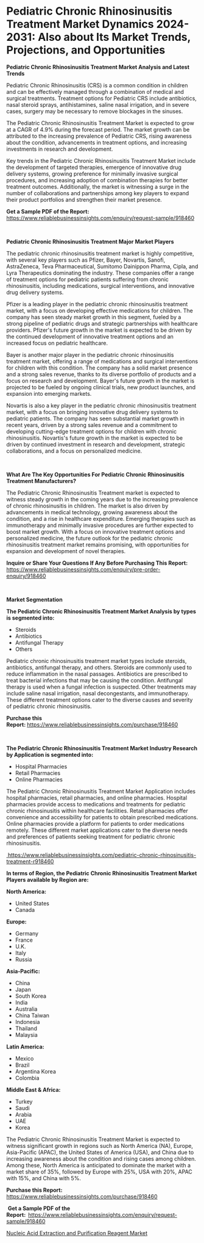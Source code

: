 <p><h1>Pediatric Chronic Rhinosinusitis Treatment Market Dynamics 2024-2031: Also about Its Market Trends, Projections, and Opportunities</h1></p><p><strong>Pediatric Chronic Rhinosinusitis Treatment Market Analysis and Latest Trends</strong></p>
<p><p>Pediatric Chronic Rhinosinusitis (CRS) is a common condition in children and can be effectively managed through a combination of medical and surgical treatments. Treatment options for Pediatric CRS include antibiotics, nasal steroid sprays, antihistamines, saline nasal irrigation, and in severe cases, surgery may be necessary to remove blockages in the sinuses.</p><p>The Pediatric Chronic Rhinosinusitis Treatment Market is expected to grow at a CAGR of 4.9% during the forecast period. The market growth can be attributed to the increasing prevalence of Pediatric CRS, rising awareness about the condition, advancements in treatment options, and increasing investments in research and development.</p><p>Key trends in the Pediatric Chronic Rhinosinusitis Treatment Market include the development of targeted therapies, emergence of innovative drug delivery systems, growing preference for minimally invasive surgical procedures, and increasing adoption of combination therapies for better treatment outcomes. Additionally, the market is witnessing a surge in the number of collaborations and partnerships among key players to expand their product portfolios and strengthen their market presence.</p></p>
<p><strong>Get a Sample PDF of the Report:&nbsp;</strong> <a href="https://www.reliablebusinessinsights.com/enquiry/request-sample/918460">https://www.reliablebusinessinsights.com/enquiry/request-sample/918460</a></p>
<p>&nbsp;</p>
<p><strong>Pediatric Chronic Rhinosinusitis Treatment Major Market Players</strong></p>
<p><p>The pediatric chronic rhinosinusitis treatment market is highly competitive, with several key players such as Pfizer, Bayer, Novartis, Sanofi, AstraZeneca, Teva Pharmaceutical, Sumitomo Dainippon Pharma, Cipla, and Lyra Therapeutics dominating the industry. These companies offer a range of treatment options for pediatric patients suffering from chronic rhinosinusitis, including medications, surgical interventions, and innovative drug delivery systems.</p><p>Pfizer is a leading player in the pediatric chronic rhinosinusitis treatment market, with a focus on developing effective medications for children. The company has seen steady market growth in this segment, fueled by a strong pipeline of pediatric drugs and strategic partnerships with healthcare providers. Pfizer's future growth in the market is expected to be driven by the continued development of innovative treatment options and an increased focus on pediatric healthcare.</p><p>Bayer is another major player in the pediatric chronic rhinosinusitis treatment market, offering a range of medications and surgical interventions for children with this condition. The company has a solid market presence and a strong sales revenue, thanks to its diverse portfolio of products and a focus on research and development. Bayer's future growth in the market is projected to be fueled by ongoing clinical trials, new product launches, and expansion into emerging markets.</p><p>Novartis is also a key player in the pediatric chronic rhinosinusitis treatment market, with a focus on bringing innovative drug delivery systems to pediatric patients. The company has seen substantial market growth in recent years, driven by a strong sales revenue and a commitment to developing cutting-edge treatment options for children with chronic rhinosinusitis. Novartis's future growth in the market is expected to be driven by continued investment in research and development, strategic collaborations, and a focus on personalized medicine.</p></p>
<p>&nbsp;</p>
<p><strong>What Are The Key Opportunities For Pediatric Chronic Rhinosinusitis Treatment Manufacturers?</strong></p>
<p><p>The Pediatric Chronic Rhinosinusitis Treatment market is expected to witness steady growth in the coming years due to the increasing prevalence of chronic rhinosinusitis in children. The market is also driven by advancements in medical technology, growing awareness about the condition, and a rise in healthcare expenditure. Emerging therapies such as immunotherapy and minimally invasive procedures are further expected to boost market growth. With a focus on innovative treatment options and personalized medicine, the future outlook for the pediatric chronic rhinosinusitis treatment market remains promising, with opportunities for expansion and development of novel therapies.</p></p>
<p><strong>Inquire or Share Your Questions If Any Before Purchasing This Report:</strong> <a href="https://www.reliablebusinessinsights.com/enquiry/pre-order-enquiry/918460">https://www.reliablebusinessinsights.com/enquiry/pre-order-enquiry/918460</a></p>
<p>&nbsp;</p>
<p><strong>Market Segmentation</strong></p>
<p><strong>The Pediatric Chronic Rhinosinusitis Treatment Market Analysis by types is segmented into:</strong></p>
<p><ul><li>Steroids</li><li>Antibiotics</li><li>Antifungal Therapy</li><li>Others</li></ul></p>
<p><p>Pediatric chronic rhinosinusitis treatment market types include steroids, antibiotics, antifungal therapy, and others. Steroids are commonly used to reduce inflammation in the nasal passages. Antibiotics are prescribed to treat bacterial infections that may be causing the condition. Antifungal therapy is used when a fungal infection is suspected. Other treatments may include saline nasal irrigation, nasal decongestants, and immunotherapy. These different treatment options cater to the diverse causes and severity of pediatric chronic rhinosinusitis.</p></p>
<p><strong>Purchase this Report:&nbsp;</strong><a href="https://www.reliablebusinessinsights.com/purchase/918460">https://www.reliablebusinessinsights.com/purchase/918460</a></p>
<p>&nbsp;</p>
<p><strong>The Pediatric Chronic Rhinosinusitis Treatment Market Industry Research by Application is segmented into:</strong></p>
<p><ul><li>Hospital Pharmacies</li><li>Retail Pharmacies</li><li>Online Pharmacies</li></ul></p>
<p><p>The Pediatric Chronic Rhinosinusitis Treatment Market Application includes hospital pharmacies, retail pharmacies, and online pharmacies. Hospital pharmacies provide access to medications and treatments for pediatric chronic rhinosinusitis within healthcare facilities. Retail pharmacies offer convenience and accessibility for patients to obtain prescribed medications. Online pharmacies provide a platform for patients to order medications remotely. These different market applications cater to the diverse needs and preferences of patients seeking treatment for pediatric chronic rhinosinusitis.</p></p>
<p><a href="https://www.reliablebusinessinsights.com/pediatric-chronic-rhinosinusitis-treatment-r918460">&nbsp;https://www.reliablebusinessinsights.com/pediatric-chronic-rhinosinusitis-treatment-r918460</a></p>
<p><strong>In terms of Region, the Pediatric Chronic Rhinosinusitis Treatment Market Players available by Region are:</strong></p>
<p>
    <p> <strong> North America: </strong>
        <ul>
            <li>United States</li>
            <li>Canada</li>
        </ul>
        </p> 
    <p> <strong> Europe: </strong>
        <ul>
            <li>Germany</li>
            <li>France</li>
            <li>U.K.</li>
            <li>Italy</li>
            <li>Russia</li>
        </ul>
        </p> 
    <p> <strong> Asia-Pacific: </strong>
        <ul>
            <li>China</li>
            <li>Japan</li>
            <li>South Korea</li>
            <li>India</li>
            <li>Australia</li>
            <li>China Taiwan</li>
            <li>Indonesia</li>
            <li>Thailand</li>
            <li>Malaysia</li>
        </ul>
        </p> 
    <p> <strong> Latin America: </strong>
        <ul>
            <li>Mexico</li>
            <li>Brazil</li>
            <li>Argentina Korea</li>
            <li>Colombia</li>
        </ul>
        </p> 
    <p> <strong> Middle East & Africa: </strong>
        <ul>
            <li>Turkey</li>
            <li>Saudi</li>
            <li>Arabia</li>
            <li>UAE</li>
            <li>Korea</li>
        </ul>
    </p>
    </p>
<p><p>The Pediatric Chronic Rhinosinusitis Treatment Market is expected to witness significant growth in regions such as North America (NA), Europe, Asia-Pacific (APAC), the United States of America (USA), and China due to increasing awareness about the condition and rising cases among children. Among these, North America is anticipated to dominate the market with a market share of 35%, followed by Europe with 25%, USA with 20%, APAC with 15%, and China with 5%.</p></p>
<p><strong>Purchase this Report: </strong><a href="https://www.reliablebusinessinsights.com/purchase/918460">https://www.reliablebusinessinsights.com/purchase/918460</a></p>
<p>&nbsp;<strong>Get a Sample PDF of the Report:&nbsp;&nbsp;</strong><a href="https://www.reliablebusinessinsights.com/enquiry/request-sample/918460">https://www.reliablebusinessinsights.com/enquiry/request-sample/918460</a></p>
<p><strong></strong></p>
<p><p><a href="https://github.com/haleemasakdiya1/Market-Research-Report-List-1/blob/main/nucleic-acid-extraction-and-purification-reagent-market.md">Nucleic Acid Extraction and Purification Reagent Market</a></p></p>